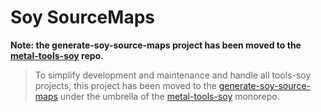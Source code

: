 # Soy SourceMaps

**Note: the generate-soy-source-maps project has been moved to the [metal-tools-soy](https://github.com/metal/metal-tools-soy) repo.**

> To simplify development and maintenance and handle all tools-soy projects, this project has been moved to the [generate-soy-source-maps](https://github.com/metal/metal-tools-soy/tree/master/packages/generate-soy-source-maps) under the umbrella of the [metal-tools-soy](https://github.com/metal/metal-tools-soy) monorepo.